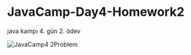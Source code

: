 # JavaCamp-Day4-Homework2
java kampı 4. gün 2. ödev


![JavaCamp4 2Problem](https://user-images.githubusercontent.com/86422076/124524550-31b34600-de04-11eb-8304-a7b44bcaaf9a.jpg)
